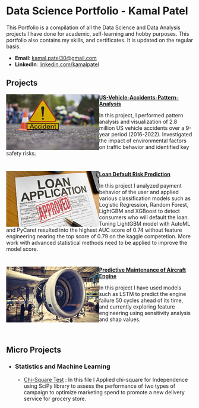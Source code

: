 # Data Science Portfolio - Kamal Patel

This Portfolio is a compilation of all the Data Science and Data Analysis projects I have done for academic, self-learning and hobby purposes. This portfolio also contains my skills, and certificates. It is updated on the regular basis.

- **Email**: [kamal.patel30@gmail.com](kamal.patel30@gmail.com)
- **LinkedIn**: [linkedin.com/kamalpatel](https://www.linkedin.com/in/kamalpatel/)

## Projects

<img align="left" width="250" height="150" src="https://github.com/kkratos/data-science-portfolio/blob/main/Images/accidents.png"> **[ US-Vehicle-Accidents-Pattern-Analysis](https://github.com/kkratos/US-Vehicle-Accidents-Pattern-Analysis)**

In this project, I performed pattern analysis and visualization of 2.8 million US vehicle accidents over a 9-year period (2016-2022). Investigated the impact of environmental factors on traffic behavior and identified key safety risks.

#

<img align="left" width="250" height="150" src="https://github.com/kkratos/data-science-portfolio/blob/main/Images/loan.jpg"> **[Loan Default Risk Prediction](https://github.com/kkratos/Loan-Default-Risk-Prediction)**

In this project I analyzed payment behavior of the user and applied various classification models such as Logistic Regression, Random Forest, LightGBM and XGBoost to detect consumers who will default the loan. Tuning LightGBM model with AutoML and PyCaret resulted into the highest AUC score of 0.74 without feature engineering nearing the top score of 0.79 on the kaggle competetion. More work with advanced statistical methods need to be applied to improve the model score.

#

<img align="left" width="250" height="150" src="https://github.com/kkratos/data-science-portfolio/blob/main/Images/airplane.jpeg"> **[Predictive Maintenance of Aircraft Engine](https://github.com/kkratos/Predictive-Maintenance-of-Aircraft-Engine)**

In this project I have used models such as LSTM to predict the engine failure 50 cycles ahead of its time, and currently exploring feature engineering using sensitivity analysis and shap values.

<br />

## Micro Projects

- ### Statistics and Machine Learning
  - [Chi-Square Test](https://github.com/kkratos/Assessing-Campaign-Performance-Using-Chi-Square-Test/blob/main/Chi-Square-Test.ipynb) : In this file I Applied chi-square for Independence using SciPy library to assess the performance of two types of campaign to optimize marketing spend to promote a new delivery service for grocery store.
